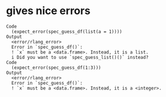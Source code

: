 # gives nice errors

    Code
      (expect_error(spec_guess_df(list(a = 1))))
    Output
      <error/rlang_error>
      Error in `spec_guess_df()`:
      ! `x` must be a <data.frame>. Instead, it is a list.
      i Did you want to use `spec_guess_list()()` instead?
    Code
      (expect_error(spec_guess_df(1:3)))
    Output
      <error/rlang_error>
      Error in `spec_guess_df()`:
      ! `x` must be a <data.frame>. Instead, it is a <integer>.


